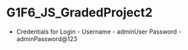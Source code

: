 # G1F6_JS_GradedProject2

- Credentials for Login -
    Username - adminUser
    Password - adminPassword@123

